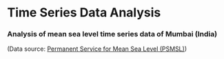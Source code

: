 # Time Series Data Analysis

### Analysis of mean sea level time series data of Mumbai (India)


(Data source: [Permanent Service for Mean Sea Level (PSMSL)](https://www.psmsl.org/))

